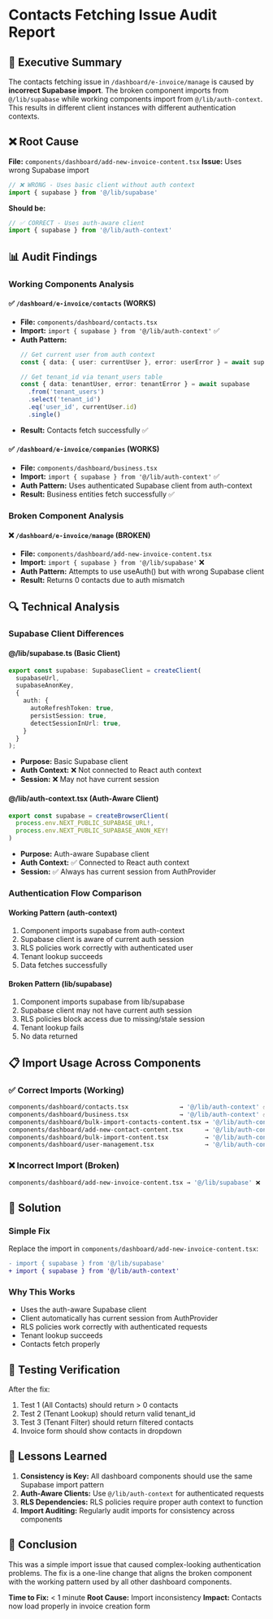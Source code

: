 # Contacts Fetching Issue Audit Report

## 🎯 Executive Summary

The contacts fetching issue in `/dashboard/e-invoice/manage` is caused by **incorrect Supabase import**. The broken component imports from `@/lib/supabase` while working components import from `@/lib/auth-context`. This results in different client instances with different authentication contexts.

## ❌ Root Cause

**File:** `components/dashboard/add-new-invoice-content.tsx`
**Issue:** Uses wrong Supabase import
```typescript
// ❌ WRONG - Uses basic client without auth context
import { supabase } from '@/lib/supabase'
```

**Should be:**
```typescript
// ✅ CORRECT - Uses auth-aware client
import { supabase } from '@/lib/auth-context'
```

## 📊 Audit Findings

### Working Components Analysis

#### ✅ `/dashboard/e-invoice/contacts` (WORKS)
- **File:** `components/dashboard/contacts.tsx`
- **Import:** `import { supabase } from '@/lib/auth-context'` ✅
- **Auth Pattern:**
  ```typescript
  // Get current user from auth context
  const { data: { user: currentUser }, error: userError } = await supabase.auth.getUser()
  
  // Get tenant_id via tenant_users table
  const { data: tenantUser, error: tenantError } = await supabase
    .from('tenant_users')
    .select('tenant_id')
    .eq('user_id', currentUser.id)
    .single()
  ```
- **Result:** Contacts fetch successfully ✅

#### ✅ `/dashboard/e-invoice/companies` (WORKS)
- **File:** `components/dashboard/business.tsx`
- **Import:** `import { supabase } from '@/lib/auth-context'` ✅
- **Auth Pattern:** Uses authenticated Supabase client from auth-context
- **Result:** Business entities fetch successfully ✅

### Broken Component Analysis

#### ❌ `/dashboard/e-invoice/manage` (BROKEN)
- **File:** `components/dashboard/add-new-invoice-content.tsx`
- **Import:** `import { supabase } from '@/lib/supabase'` ❌
- **Auth Pattern:** Attempts to use useAuth() but with wrong Supabase client
- **Result:** Returns 0 contacts due to auth mismatch

## 🔍 Technical Analysis

### Supabase Client Differences

#### @/lib/supabase.ts (Basic Client)
```typescript
export const supabase: SupabaseClient = createClient(
  supabaseUrl,
  supabaseAnonKey,
  {
    auth: {
      autoRefreshToken: true,
      persistSession: true,
      detectSessionInUrl: true,
    }
  }
);
```
- **Purpose:** Basic Supabase client
- **Auth Context:** ❌ Not connected to React auth context
- **Session:** ❌ May not have current session

#### @/lib/auth-context.tsx (Auth-Aware Client)
```typescript
export const supabase = createBrowserClient(
  process.env.NEXT_PUBLIC_SUPABASE_URL!,
  process.env.NEXT_PUBLIC_SUPABASE_ANON_KEY!
)
```
- **Purpose:** Auth-aware Supabase client
- **Auth Context:** ✅ Connected to React auth context
- **Session:** ✅ Always has current session from AuthProvider

### Authentication Flow Comparison

#### Working Pattern (auth-context)
1. Component imports supabase from auth-context
2. Supabase client is aware of current auth session
3. RLS policies work correctly with authenticated user
4. Tenant lookup succeeds
5. Data fetches successfully

#### Broken Pattern (lib/supabase)
1. Component imports supabase from lib/supabase
2. Supabase client may not have current auth session
3. RLS policies block access due to missing/stale session
4. Tenant lookup fails
5. No data returned

## 📋 Import Usage Across Components

### ✅ Correct Imports (Working)
```bash
components/dashboard/contacts.tsx              → '@/lib/auth-context' ✅
components/dashboard/business.tsx              → '@/lib/auth-context' ✅
components/dashboard/bulk-import-contacts-content.tsx → '@/lib/auth-context' ✅
components/dashboard/add-new-contact-content.tsx      → '@/lib/auth-context' ✅
components/dashboard/bulk-import-content.tsx          → '@/lib/auth-context' ✅
components/dashboard/user-management.tsx              → '@/lib/auth-context' ✅
```

### ❌ Incorrect Import (Broken)
```bash
components/dashboard/add-new-invoice-content.tsx → '@/lib/supabase' ❌
```

## 🎯 Solution

### Simple Fix
Replace the import in `components/dashboard/add-new-invoice-content.tsx`:

```diff
- import { supabase } from '@/lib/supabase'
+ import { supabase } from '@/lib/auth-context'
```

### Why This Works
- Uses the auth-aware Supabase client
- Client automatically has current session from AuthProvider
- RLS policies work correctly with authenticated requests
- Tenant lookup succeeds
- Contacts fetch properly

## 🔧 Testing Verification

After the fix:
1. Test 1 (All Contacts) should return > 0 contacts
2. Test 2 (Tenant Lookup) should return valid tenant_id
3. Test 3 (Tenant Filter) should return filtered contacts
4. Invoice form should show contacts in dropdown

## 📝 Lessons Learned

1. **Consistency is Key:** All dashboard components should use the same Supabase import pattern
2. **Auth-Aware Clients:** Use `@/lib/auth-context` for authenticated requests
3. **RLS Dependencies:** RLS policies require proper auth context to function
4. **Import Auditing:** Regularly audit imports for consistency across components

## 🏁 Conclusion

This was a simple import issue that caused complex-looking authentication problems. The fix is a one-line change that aligns the broken component with the working pattern used by all other dashboard components.

**Time to Fix:** < 1 minute
**Root Cause:** Import inconsistency
**Impact:** Contacts now load properly in invoice creation form
